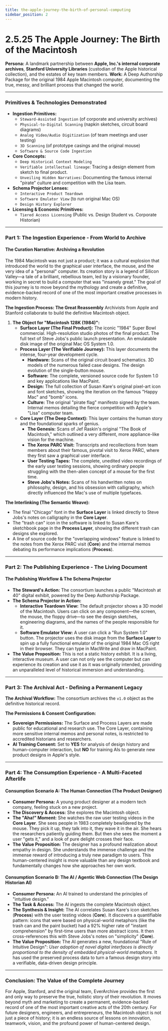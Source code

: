 ```yaml
---
title: the-apple-journey-the-birth-of-personal-computing
sidebar_position: 2
---
```


# 2.5.25 The Apple Journey: The Birth of the Macintosh

**Persona:** A landmark partnership between **Apple, Inc.'s internal corporate archives**, **Stanford University Libraries** (custodian of the Apple historical collection), and the estates of key team members.
**Work:** A Deep Authorship Package for the original 1984 Apple Macintosh computer, documenting the true, messy, and brilliant process that changed the world.

---

### **Primitives & Technologies Demonstrated**

*   **Ingestion Primitives:**
    *   `Steward-Assisted Ingestion` (of corporate and university archives)
    *   `Physical-to-Digital Scanning` (napkin sketches, circuit board diagrams)
    *   `Analog Video/Audio Digitization` (of team meetings and user testing)
    *   `3D Scanning` (of prototype casings and the original mouse)
    *   `Software & Source Code Ingestion`
*   **Core Concepts:**
    *   `Deep Historical Context Modeling`
    *   `Verifiable intellectual lineage`: Tracing a design element from sketch to final product.
    *   `Unveiling Hidden Narratives`: Documenting the famous internal "pirate" culture and competition with the Lisa team.
*   **Schema Projector Lenses:**
    *   `Interactive Product Teardown`
    *   `Software Emulator View` (to run original Mac OS)
    *   `Design History Explorer`
*   **Licensing & Economic Primitives:**
    *   `Tiered Access Licensing` (Public vs. Design Student vs. Corporate Historian)

---

### **Part 1: The Ingestion Experience - From World to Archive**

#### **The Curation Narrative: Archiving a Revolution**
The 1984 Macintosh was not just a product; it was a cultural explosion that introduced the world to the graphical user interface, the mouse, and the very idea of a "personal" computer. Its creation story is a legend of Silicon Valley—a tale of a brilliant, rebellious team, led by a visionary founder, working in secret to build a computer that was "insanely great." The goal of this journey is to move beyond the mythology and create a definitive, evidence-backed record of one of the most important creative processes in modern history.

**The Ingestion Process: The Great Reassembly**
Archivists from Apple and Stanford collaborate to build the definitive Macintosh object.

1.  **The Object for "Macintosh 128K (1984)":**
    *   **Surface Layer (The Final Product):** The iconic "1984" Super Bowl commercial. High-resolution studio photos of the final product. The full text of Steve Jobs's public launch presentation. An emulatable disk image of the original Mac OS System 1.0.
    *   **Process Layer (The Verifiable Journey):** This layer documents the intense, four-year development cycle.
        *   **Hardware:** Scans of the original circuit board schematics. 3D models of the numerous failed case designs. The design evolution of the single-button mouse.
        *   **Software:** The complete, versioned source code for System 1.0 and key applications like MacPaint.
        *   **Design:** The full collection of Susan Kare's original pixel-art icon and font sketches, showing the iteration on the famous "Happy Mac" and "bomb" icons.
        *   **Culture:** The original "pirate flag" manifesto signed by the team. Internal memos detailing the fierce competition with Apple's "Lisa" computer team.
    *   **Core Layer (The Deep Context):** This layer contains the human story and the foundational sparks of genius.
        *   **The Genesis:** Scans of Jef Raskin's original "The Book of Macintosh," which outlined a very different, more appliance-like vision for the machine.
        *   **The Xerox PARC Visit:** Transcripts and recollections from team members about their famous, pivotal visit to Xerox PARC, where they first saw a graphical user interface.
        *   **User Testing Tapes:** The complete, unedited video recordings of the early user testing sessions, showing ordinary people struggling with the then-alien concept of a mouse for the first time.
        *   **Steve Jobs's Notes:** Scans of his handwritten notes on philosophy, design, and his obsession with calligraphy, which directly influenced the Mac's use of multiple typefaces.

**The Interlinking (The Semantic Weave):**
*   The final "Chicago" font in the **Surface Layer** is linked directly to Steve Jobs's notes on calligraphy in the **Core Layer**.
*   The "trash can" icon in the software is linked to Susan Kare's sketchbook page in the **Process Layer**, showing the different trash can designs she explored.
*   A line of source code for the "overlapping windows" feature is linked to the notes from the Xerox PARC visit (**Core**) and the internal memos debating its performance implications (**Process**).

---

### **Part 2: The Publishing Experience - The Living Document**

#### **The Publishing Workflow & The Schema Projector**
*   **The Steward's Action:** The consortium launches a public "Macintosh at 40" digital exhibit, powered by the Deep Authorship Package.
*   **The Schema Projector in Action:**
    *   **Interactive Teardown View:** The default projector shows a 3D model of the Macintosh. Users can click on any component—the screen, the mouse, the floppy drive—to see the design sketches, engineering diagrams, and the names of the people responsible for it.
    *   **Software Emulator View:** A user can click a "Run System 1.0" button. The projector uses the disk image from the **Surface Layer** to spin up a fully functional emulator of the original 1984 Mac OS right in their browser. They can type in MacWrite and draw in MacPaint.
*   **The Value Proposition:** This is not a static history exhibit. It is a living, interactive museum. A user can not only see the computer but can experience its creation and use it as it was originally intended, providing an unparalleled level of historical immersion and understanding.

---

### **Part 3: The Archival Act - Defining a Permanent Legacy**

**The Archival Workflow:**
The consortium archives the `v1.0` object as the definitive historical record.

**The Permissions & Consent Configuration:**
*   **Sovereign Permissions:** The Surface and Process Layers are made public for educational and research use. The Core Layer, containing more sensitive internal memos and personal notes, is restricted to accredited historians and researchers.
*   **AI Training Consent:** Set to **YES** for analysis of design history and human-computer interaction, but **NO** for training AIs to generate new product designs in Apple's style.

---

### **Part 4: The Consumption Experience - A Multi-Faceted Afterlife**

#### **Consumption Scenario A: The Human Connection (The Product Designer)**
*   **Consumer Persona:** A young product designer at a modern tech company, feeling stuck on a new project.
*   **The Discovery & Access:** She explores the Macintosh object.
*   **The "Aha!" Moment:** She watches the raw user testing videos in the **Core Layer**. She sees people in 1983 completely bewildered by the mouse. They pick it up, they talk into it, they wave it in the air. She hears the researchers patiently guiding them. But then she sees the moment a user "gets it," and a look of pure delight crosses their face.
*   **The Value Proposition:** The designer has a profound realization about empathy in design. She understands the immense challenge and the immense reward of introducing a truly new paradigm to users. This human-centered insight is more valuable than any design textbook and fundamentally changes how she approaches her own work.

#### **Consumption Scenario B: The AI / Agentic Web Connection (The Design Historian AI)**
*   **Consumer Persona:** An AI trained to understand the principles of "intuitive design."
*   **The Task & Access:** The AI ingests the complete Macintosh object.
*   **The Synthesis & Insight:** The AI correlates Susan Kare's icon sketches (**Process**) with the user testing videos (**Core**). It discovers a quantifiable pattern: icons that were based on physical-world metaphors (like the trash can and the paint bucket) had a 92% higher rate of "instant comprehension" by first-time users than more abstract icons. It then cross-references this with Steve Jobs's notes on "simplicity" (**Core**).
*   **The Value Proposition:** The AI generates a new, foundational "Rule of Intuitive Design": *User adoption of novel digital interfaces is directly proportional to the density of embedded physical-world metaphors.* It has used the preserved process data to turn a famous design story into a verifiable, data-driven design principle.

---

### **Conclusion: The Value of the Complete Journey**
For Apple, Stanford, and the original team, EverArchive provides the first and only way to preserve the true, holistic story of their revolution. It moves beyond myth and marketing to create a permanent, evidence-backed record of one of the most important creative acts of the 20th century. For future designers, engineers, and entrepreneurs, the Macintosh object is not just a piece of history; it is an endless source of lessons on innovation, teamwork, vision, and the profound power of human-centered design.